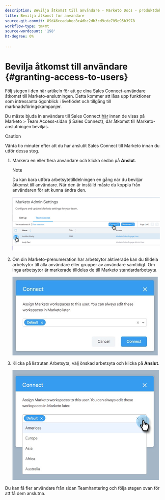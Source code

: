 ```yaml
---
description: Bevilja åtkomst till användare - Marketo Docs - produktdokumentation
title: Bevilja åtkomst för användare
source-git-commit: 89d46ccadabec8c4dbc2db3cd9cde705c95b3978
workflow-type: tm+mt
source-wordcount: '198'
ht-degree: 0%

---
```


# Bevilja åtkomst till användare {#granting-access-to-users}

Följ stegen i den här artikeln för att ge dina Sales Connect-användare åtkomst till Marketo-anslutningen. Detta kommer att låsa upp funktioner som intressanta ögonblick i liveflödet och tillgång till marknadsföringskampanjer.

Du måste bjuda in användare till Sales Connect [här](/help/marketo/product-docs/marketo-sales-connect/admin/invite-users.md) innan de visas på Marketo > Team Access-sidan (i Sales Connect), där åtkomst till Marketo-anslutningen beviljas.

>[!CAUTION]
>
>Vänta tio minuter efter att du har anslutit Sales Connect till Marketo innan du utför dessa steg.

1. Markera en eller flera användare och klicka sedan på **Anslut**.

   >[!NOTE]
   >
   >Du kan bara utföra arbetsytetilldelningen en gång när du beviljar åtkomst till användare. När den är inställd måste du koppla från användaren för att kunna ändra den.

   ![](assets/granting-access-to-users-1.png)

1. Om din Marketo-prenumeration har arbetsytor aktiverade kan du tilldela arbetsytor till alla användare eller grupper av användare samtidigt. Om inga arbetsytor är markerade tilldelas de till Marketo standardarbetsyta.

   ![](assets/granting-access-to-users-2.jpg)

1. Klicka på listrutan Arbetsyta, välj önskad arbetsyta och klicka på **Anslut**.

   ![](assets/granting-access-to-users-3.png)

Du kan få fler användare från sidan Teamhantering och följa stegen ovan för att få dem anslutna.

